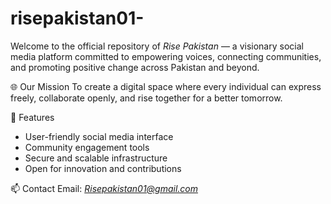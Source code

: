 # risepakistan01-
Welcome to the official repository of *Rise Pakistan* — a visionary social media platform committed to empowering voices, connecting communities, and promoting positive change across Pakistan and beyond.

🌐 Our Mission
To create a digital space where every individual can express freely, collaborate openly, and rise together for a better tomorrow.

📌 Features
- User-friendly social media interface  
- Community engagement tools  
- Secure and scalable infrastructure  
- Open for innovation and contributions

📫 Contact
Email: *Risepakistan01@gmail.com*

